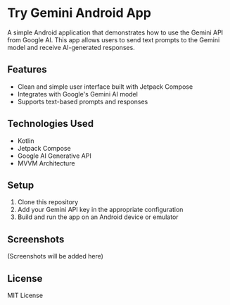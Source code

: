 # Try Gemini Android App

A simple Android application that demonstrates how to use the Gemini API from Google AI. This app allows users to send text prompts to the Gemini model and receive AI-generated responses.

## Features

- Clean and simple user interface built with Jetpack Compose
- Integrates with Google's Gemini AI model
- Supports text-based prompts and responses

## Technologies Used

- Kotlin
- Jetpack Compose
- Google AI Generative API
- MVVM Architecture

## Setup

1. Clone this repository
2. Add your Gemini API key in the appropriate configuration
3. Build and run the app on an Android device or emulator

## Screenshots

(Screenshots will be added here)

## License

MIT License
